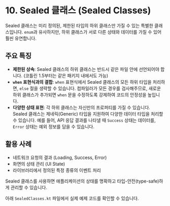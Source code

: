 # 10. Sealed 클래스 (Sealed Classes)

Sealed 클래스는 미리 정의된, 제한된 타입의 하위 클래스만 가질 수 있는 특별한 클래스입니다. `enum`과 유사하지만, 하위 클래스가 서로 다른 상태와 데이터를 가질 수 있어 훨씬 유연합니다.

## 주요 특징

- **제한된 상속**: Sealed 클래스의 하위 클래스는 반드시 같은 파일 안에 선언되어야 합니다. (코틀린 1.5부터는 같은 패키지 내에서도 가능)
- **`when` 표현식과의 결합**: `when` 표현식에서 Sealed 클래스의 모든 하위 타입을 처리하면, `else` 절을 생략할 수 있습니다. 컴파일러가 모든 경우를 검사해주므로, 새로운 하위 클래스가 추가되면 `when` 문을 수정하도록 강제하여 코드의 안정성을 높입니다.
- **다양한 상태 표현**: 각 하위 클래스는 자신만의 프로퍼티를 가질 수 있습니다. Sealed 클래스는 제네릭(Generic) 타입을 지원하여 다양한 데이터 타입을 처리할 수 있습니다. 예를 들어, API 응답 결과를 나타낼 때 `Success` 상태는 데이터를, `Error` 상태는 예외 정보를 담을 수 있습니다.

## 활용 사례

- 네트워크 요청의 결과 (Loading, Success, Error)
- 화면의 상태 관리 (UI State)
- 라이브러리에서 정의된 특정 종류의 이벤트 처리

Sealed 클래스를 사용하면 애플리케이션의 상태를 명확하고 타입-안전(type-safe)하게 관리할 수 있습니다.

아래 `SealedClasses.kt` 파일에서 실제 예제 코드를 확인할 수 있습니다.
